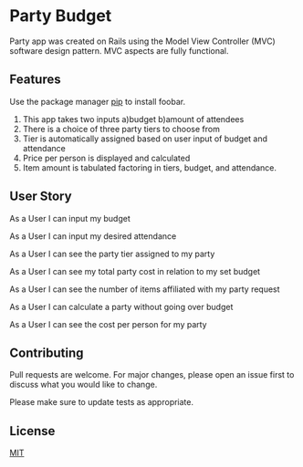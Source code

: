 # Party Budget

Party app was created on Rails using the Model View Controller (MVC) software design pattern. MVC aspects are fully functional. 

## Features 

Use the package manager [pip](https://pip.pypa.io/en/stable/) to install foobar.

1. This app takes two inputs a)budget b)amount of attendees
2. There is a choice of three party tiers to choose from
3. Tier is automatically assigned based on user input of budget and attendance
4. Price per person is displayed and calculated 
5. Item amount is tabulated factoring in tiers, budget, and attendance.

## User Story

As a User I can input my budget

As a User I can input my desired attendance

As a User I can see the party tier assigned to my party

As a User I can see my total party cost in relation to my set budget

As a User I can see the number of items affiliated with my party request

As a User I can calculate a party without going over budget

As a User I can see the cost per person for my party


## Contributing
Pull requests are welcome. For major changes, please open an issue first to discuss what you would like to change.

Please make sure to update tests as appropriate.

## License
[MIT](https://choosealicense.com/licenses/mit/)
